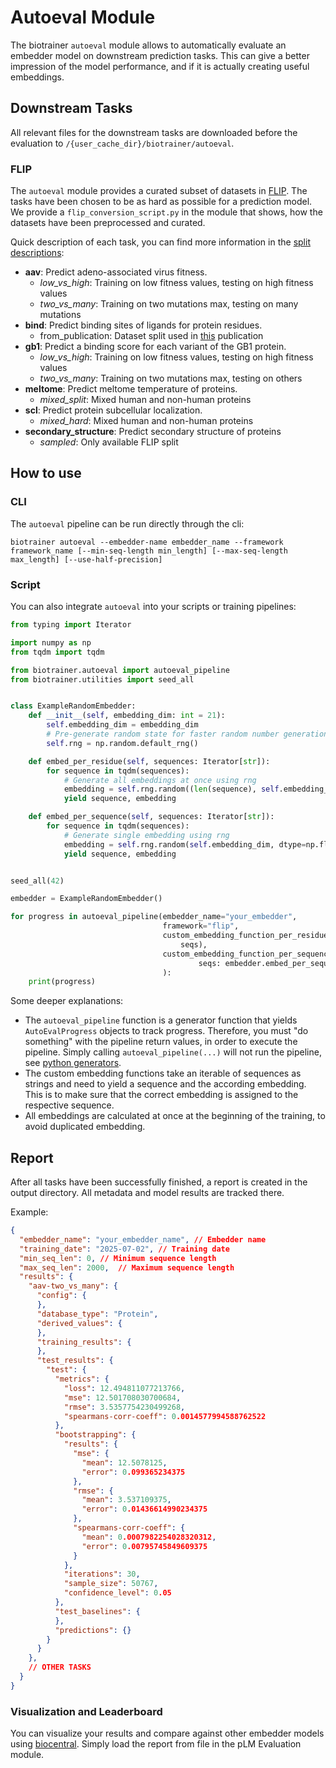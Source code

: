 # Autoeval Module

The biotrainer `autoeval` module allows to automatically evaluate an embedder model on downstream prediction tasks.
This can give a better impression of the model performance, and if it is actually creating useful embeddings.

## Downstream Tasks

All relevant files for the downstream tasks are downloaded before the evaluation to 
`/{user_cache_dir}/biotrainer/autoeval`.

### FLIP

The `autoeval` module provides a curated subset of datasets in [FLIP](https://github.com/J-SNACKKB/FLIP). 
The tasks have been chosen to be as hard as possible for a prediction model. 
We provide a `flip_conversion_script.py` in the module that shows, how the datasets have been preprocessed
and curated.

Quick description of each task, you can find more information in the [split descriptions](https://github.com/J-SNACKKB/FLIP/tree/main/splits):
* **aav**: Predict adeno-associated virus fitness.
  * *low_vs_high*: Training on low fitness values, testing on high fitness values
  * *two_vs_many*: Training on two mutations max, testing on many mutations
* **bind**: Predict binding sites of ligands for protein residues.
  * from_publication: Dataset split used in [this]() publication
* **gb1**: Predict a binding score for each variant of the GB1 protein.
  * *low_vs_high*: Training on low fitness values, testing on high fitness values
  * *two_vs_many*: Training on two mutations max, testing on others
* **meltome**: Predict meltome temperature of proteins.
  * *mixed_split*: Mixed human and non-human proteins
* **scl**: Predict protein subcellular localization.
  * *mixed_hard*: Mixed human and non-human proteins
* **secondary_structure**: Predict secondary structure of proteins
  * *sampled*: Only available FLIP split 


## How to use

### CLI

The `autoeval` pipeline can be run directly through the cli:

```shell
biotrainer autoeval --embedder-name embedder_name --framework framework_name [--min-seq-length min_length] [--max-seq-length max_length] [--use-half-precision]
```

### Script

You can also integrate `autoeval` into your scripts or training pipelines:

```python
from typing import Iterator

import numpy as np
from tqdm import tqdm

from biotrainer.autoeval import autoeval_pipeline
from biotrainer.utilities import seed_all


class ExampleRandomEmbedder:
    def __init__(self, embedding_dim: int = 21):
        self.embedding_dim = embedding_dim
        # Pre-generate random state for faster random number generation
        self.rng = np.random.default_rng()

    def embed_per_residue(self, sequences: Iterator[str]):
        for sequence in tqdm(sequences):
            # Generate all embeddings at once using rng
            embedding = self.rng.random((len(sequence), self.embedding_dim), dtype=np.float32)
            yield sequence, embedding

    def embed_per_sequence(self, sequences: Iterator[str]):
        for sequence in tqdm(sequences):
            # Generate single embedding using rng
            embedding = self.rng.random(self.embedding_dim, dtype=np.float32)
            yield sequence, embedding


seed_all(42)

embedder = ExampleRandomEmbedder()

for progress in autoeval_pipeline(embedder_name="your_embedder",
                                  framework="flip",
                                  custom_embedding_function_per_residue=lambda seqs: embedder.embed_per_residue(
                                      seqs),
                                  custom_embedding_function_per_sequence=lambda
                                          seqs: embedder.embed_per_sequence(seqs),
                                  ):
    print(progress)
```

Some deeper explanations:
* The `autoeval_pipeline` function is a generator function that yields `AutoEvalProgress` objects to track progress.
Therefore, you must "do something" with the pipeline return values, in order to execute the pipeline. Simply calling
`autoeval_pipeline(...)` will not run the pipeline, see [python generators](https://wiki.python.org/moin/Generators).
* The custom embedding functions take an iterable of sequences as strings and need to yield a sequence and the according
embedding. This is to make sure that the correct embedding is assigned to the respective sequence.
* All embeddings are calculated at once at the beginning of the training, to avoid duplicated embedding.

## Report

After all tasks have been successfully finished, a report is created in the output directory. All metadata and
model results are tracked there.

Example:
```json
{
  "embedder_name": "your_embedder_name", // Embedder name
  "training_date": "2025-07-02", // Training date
  "min_seq_len": 0, // Minimum sequence length
  "max_seq_len": 2000,  // Maximum sequence length
  "results": {
    "aav-two_vs_many": {
      "config": {
      },
      "database_type": "Protein",
      "derived_values": {
      },
      "training_results": {
      },
      "test_results": {
        "test": {
          "metrics": {
            "loss": 12.494811077213766,
            "mse": 12.501708030700684,
            "rmse": 3.5357754230499268,
            "spearmans-corr-coeff": 0.0014577994588762522
          },
          "bootstrapping": {
            "results": {
              "mse": {
                "mean": 12.5078125,
                "error": 0.099365234375
              },
              "rmse": {
                "mean": 3.537109375,
                "error": 0.01436614990234375
              },
              "spearmans-corr-coeff": {
                "mean": 0.0007982254028320312,
                "error": 0.00795745849609375
              }
            },
            "iterations": 30,
            "sample_size": 50767,
            "confidence_level": 0.05
          },
          "test_baselines": {
          },
          "predictions": {}
        }
      }
    },
    // OTHER TASKS
  }
}
```

### Visualization and Leaderboard

You can visualize your results and compare against other embedder 
models using [biocentral](https://app.biocentral.cloud). Simply load the report from file in the pLM Evaluation module.
